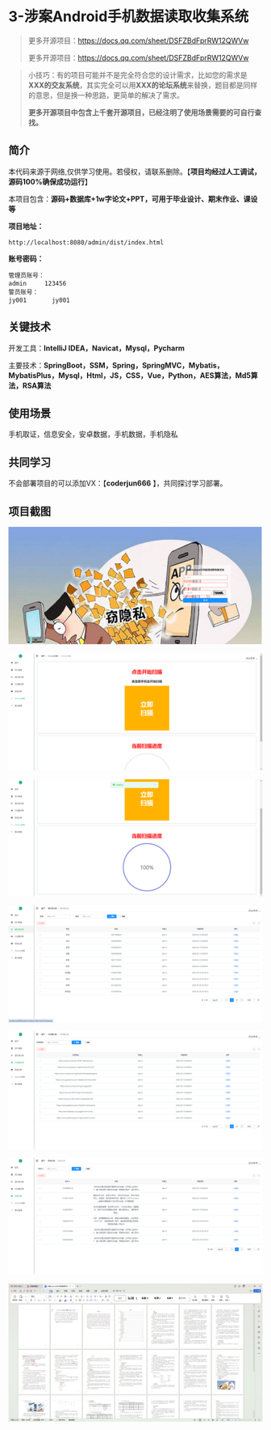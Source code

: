 # 3-涉案Android手机数据读取收集系统



> 更多开源项目：https://docs.qq.com/sheet/DSFZBdFprRW12QWVw
>
> 更多开源项目：https://docs.qq.com/sheet/DSFZBdFprRW12QWVw

> 小技巧：有的项目可能并不是完全符合您的设计需求，比如您的需求是**XXX的交友系统**，其实完全可以用**XXX的论坛系统**来替换，题目都是同样的意思，但是换一种思路，更简单的解决了需求。
>
> **更多开源项目中包含上千套开源项目，已经注明了使用场景需要的可自行查找。**



## 简介

本代码来源于网络,仅供学习使用。若侵权，请联系删除。【**项目均经过人工调试，源码100%确保成功运行**】

本项目包含：**源码+数据库+1w字论文+PPT，可用于毕业设计、期末作业、课设等**

**项目地址：**

```
http://localhost:8080/admin/dist/index.html

```

**账号密码：**

```
管理员账号：
admin     123456
警员账号：
jy001       jy001
```



## 关键技术

开发工具：**IntelliJ IDEA，Navicat，Mysql，Pycharm**

主要技术：**SpringBoot，SSM，Spring，SpringMVC，Mybatis，MybatisPlus，Mysql，Html，JS，CSS，Vue，Python，AES算法，Md5算法，RSA算法**



## 使用场景

手机取证，信息安全，安卓数据，手机数据，手机隐私



## 共同学习

不会部署项目的可以添加VX：【**coderjun666**  】，共同探讨学习部署。



## 项目截图

![image-20240809223218784](./项目截图/image-20240809223218784.png)

![image-20240809223402254](./项目截图/image-20240809223402254.png)

![image-20240809223416356](./项目截图/image-20240809223416356.png)

![image-20240809223338172](./项目截图/image-20240809223338172.png)

![image-20240809223344100](./项目截图/image-20240809223344100.png)

![image-20240809223350541](./项目截图/image-20240809223350541.png)

![image-20240809223455285](./项目截图/image-20240809223455285.png)
